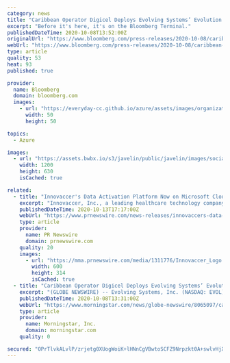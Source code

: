 ```yaml
---
category: news
title: "Caribbean Operator Digicel Deploys Evolving Systems’ Evolution Platform on Microsoft Azure for CVM Campaign Management"
excerpt: "Before it's here, it's on the Bloomberg Terminal."
publishedDateTime: 2020-10-08T13:52:00Z
originalUrl: "https://www.bloomberg.com/press-releases/2020-10-08/caribbean-operator-digicel-deploys-evolving-systems-evolution-platform-on-microsoft-azure-for-cvm-campaign-management"
webUrl: "https://www.bloomberg.com/press-releases/2020-10-08/caribbean-operator-digicel-deploys-evolving-systems-evolution-platform-on-microsoft-azure-for-cvm-campaign-management"
type: article
quality: 53
heat: 93
published: true

provider:
  name: Bloomberg
  domain: bloomberg.com
  images:
    - url: "https://everyday-cc.github.io/azure/assets/images/organizations/bloomberg.com-50x50.jpg"
      width: 50
      height: 50

topics:
  - Azure

images:
  - url: "https://assets.bwbx.io/s3/javelin/public/javelin/images/social-default-a4f15fa7ee.jpg"
    width: 1200
    height: 630
    isCached: true

related:
  - title: "Innovaccer's Data Activation Platform Now on Microsoft Cloud for Healthcare"
    excerpt: "Innovaccer, Inc., a leading healthcare technology company, recently announced that it is supporting Microsoft Cloud for Healthcare with"
    publishedDateTime: 2020-10-13T17:17:00Z
    webUrl: "https://www.prnewswire.com/news-releases/innovaccers-data-activation-platform-now-on-microsoft-cloud-for-healthcare-301151372.html"
    type: article
    provider:
      name: PR Newswire
      domain: prnewswire.com
    quality: 20
    images:
      - url: "https://mma.prnewswire.com/media/1311776/Innovaccer_Logo.jpg?p=facebook"
        width: 600
        height: 314
        isCached: true
  - title: "Caribbean Operator Digicel Deploys Evolving Systems’ Evolution Platform on Microsoft Azure for CVM Campaign Management Program"
    excerpt: "(GLOBE NEWSWIRE) -- Evolving Systems, Inc. (NASDAQ: EVOL), a leader in real-time digital engagement solutions and services, is proud to announce that its fully scalable Evolution platform has been deployed at Digicel."
    publishedDateTime: 2020-10-08T13:31:00Z
    webUrl: "https://www.morningstar.com/news/globe-newswire/8065097/caribbean-operator-digicel-deploys-evolving-systems-evolution-platform-on-microsoft-azure-for-cvm-campaign-management-program"
    type: article
    provider:
      name: Morningstar, Inc.
      domain: morningstar.com
    quality: 0

secured: "OPrTlvkALvlP/zrjetg0XUogWoiK+lHNnCgVBwtoSCFZ9Nrpzkt0A+swlvHjXox7MC7P8V34Urh+Fab9HldS88ZLQ4UmzK5bQi33jp3MTpSilI/kajqJbCjerad07ShpBAnh2B1xgvhc3imZqkBIuL1gD6XG2EJeXLDCr8jSsqcd8Um0CYdjwUuVaBUMAFNcIuJK9OHPn+1wec92KPsytlv0jhhf/voEGCoaegt80YV5XxYsF0xF9nAYjKjvsLMgqEAayjFYXcqVk1+Hn50I1SnnIrkGYKegShDxI5NigiuuP5wRy3YlHIoImXFScYu+SMI7RsjHYMoUklh8P7PwGZ+cND2y5lzDfIW1GO548jw=;5rmQDBFFhGKOuHnfcfZzCQ=="
---
```


